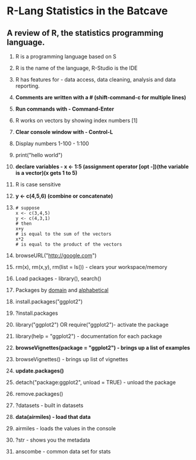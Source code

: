 # R-Lang Statistics in the Batcave

## A review of R, the statistics programming language.

1. R is a programming language based on S
2. R is the name of the language, R-Studio is the IDE
3. R has features for - data access, data cleaning, analysis and data reporting.
4. **Comments are written with a # (shift-command-c for multiple lines)**
5. **Run commands with - Command-Enter**
6. R works on vectors by showing index numbers [1]
7. **Clear console window with - Control-L**
8. Display numbers 1-100 - 1:100
9. print("hello world")
10. **declare variables - x <- 1:5 (assignment operator [opt -])(the variable is a vector)(x gets 1 to 5)**
11. R is case sensitive
12. **y <- c(4,5,6) (combine or concatenate)**
13. ```
    # suppose
    x <- c(3,4,5)
    y <- c(4,3,1)
    # then
    x+y
    # is equal to the sum of the vectors
    x*2
    # is equal to the product of the vectors
    ```
14. browseURL("http://google.com")
15. rm(x), rm(x,y), rm(list = ls()) - clears your workspace/memory

16. Load packages - library(), search()
17. Packages by [domain](https://cran.r-project.org/web/views/) and [alphabetical](https://cran.r-project.org/web/packages/available_packages_by_name.html)
18. install.packages("ggplot2")
19. ?install.packages
20. library("ggplot2") OR require("ggplot2")- activate the package
21. library(help = "ggplot2") - documentation for each package
22. **browseVignettes(package = "ggplot2") - brings up a list of examples**
23. browseVignettes() - brings up list of vignettes
24. **update.packages()**
25. detach("package:ggplot2", unload = TRUE) - unload the package
25. remove.packages()

26. ?datasets - built in datasets
27. **data(airmiles) - load that data**
28. airmiles - loads the values in the console
29. ?str - shows you the metadata
30. anscombe - common data set for stats

